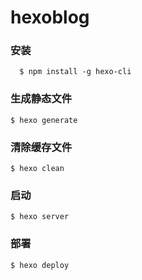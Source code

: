 # hexoblog 

### 安装
```
  $ npm install -g hexo-cli
```

### 生成静态文件
```
$ hexo generate
```

### 清除缓存文件
```
$ hexo clean
```

### 启动
```
$ hexo server
```

### 部署
```
$ hexo deploy
```


